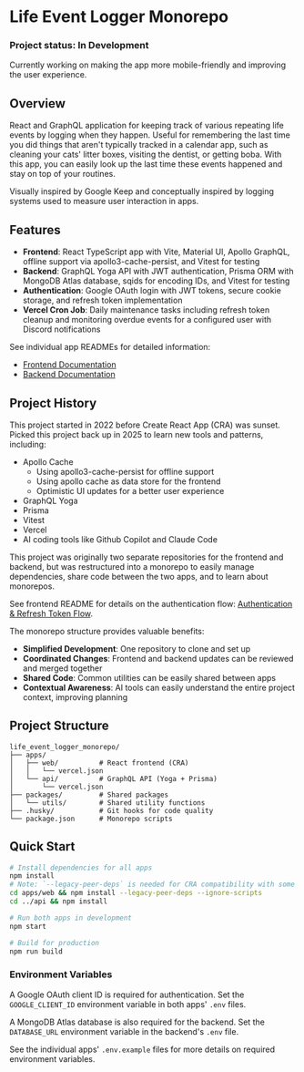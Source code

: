 # Life Event Logger Monorepo

### Project status: In Development

Currently working on making the app more mobile-friendly and improving the user experience.

## Overview

React and GraphQL application for keeping track of various repeating life events by logging when they happen. Useful for
remembering the last time you did things that aren't typically tracked in a calendar app, such as cleaning your cats'
litter boxes, visiting the dentist, or getting boba. With this app, you can easily look up the last time these events
happened and stay on top of your routines.

Visually inspired by Google Keep and conceptually inspired by logging systems used to measure user interaction in apps.

## Features

- **Frontend**: React TypeScript app with Vite, Material UI, Apollo GraphQL, offline support via apollo3-cache-persist, and Vitest for testing
- **Backend**: GraphQL Yoga API with JWT authentication, Prisma ORM with MongoDB Atlas database, sqids for encoding IDs, and Vitest for testing
- **Authentication**: Google OAuth login with JWT tokens, secure cookie storage, and refresh token implementation
- **Vercel Cron Job**: Daily maintenance tasks including refresh token cleanup and monitoring overdue events for a configured user with Discord notifications

See individual app READMEs for detailed information:
- [Frontend Documentation](./apps/web/README.md)
- [Backend Documentation](./apps/api/README.md)

## Project History

This project started in 2022 before Create React App (CRA) was sunset. Picked this project back up in 2025 to learn new
tools and patterns, including:
- Apollo Cache
    - Using apollo3-cache-persist for offline support
    - Using apollo cache as data store for the frontend
    - Optimistic UI updates for a better user experience
- GraphQL Yoga
- Prisma
- Vitest
- Vercel
- AI coding tools like Github Copilot and Claude Code

This project was originally two separate repositories for the frontend and backend, but was restructured into a monorepo
to easily manage dependencies, share code between the two apps, and to learn about monorepos.

See frontend README for details on the authentication flow: [Authentication & Refresh Token Flow](./apps/web/README.md#authentication--refresh-token-flow).

The monorepo structure provides valuable benefits:

- **Simplified Development**: One repository to clone and set up
- **Coordinated Changes**: Frontend and backend updates can be reviewed and merged together
- **Shared Code**: Common utilities can be easily shared between apps
- **Contextual Awareness**: AI tools can easily understand the entire project context, improving planning

## Project Structure

```
life_event_logger_monorepo/
├── apps/
│   ├── web/          # React frontend (CRA)
│   │   └── vercel.json
│   └── api/          # GraphQL API (Yoga + Prisma)
│       └── vercel.json
├── packages/         # Shared packages
│   └── utils/        # Shared utility functions
├── .husky/           # Git hooks for code quality
└── package.json      # Monorepo scripts
```

## Quick Start

```bash
# Install dependencies for all apps
npm install
# Note: `--legacy-peer-deps` is needed for CRA compatibility with some packages
cd apps/web && npm install --legacy-peer-deps --ignore-scripts
cd ../api && npm install

# Run both apps in development
npm start

# Build for production
npm run build
```

### Environment Variables

A Google OAuth client ID is required for authentication. Set the `GOOGLE_CLIENT_ID` environment variable in both apps'
`.env` files.

A MongoDB Atlas database is also required for the backend. Set the `DATABASE_URL` environment variable in the backend's
`.env` file.

See the individual apps' `.env.example` files for more details on required environment variables.
